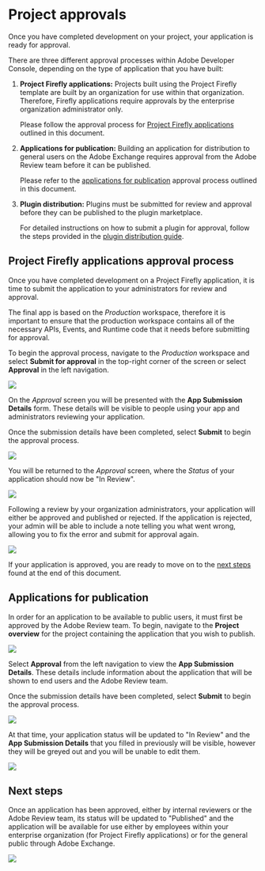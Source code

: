 # Project approvals

Once you have completed development on your project, your application is ready for approval. 

There are three different approval processes within Adobe Developer Console, depending on the type of application that you have built:

1. **Project Firefly applications:** Projects built using the Project Firefly template are built by an organization for use within that organization. Therefore, Firefly applications require approvals by the enterprise organization administrator only. 
    
    Please follow the approval process for [Project Firefly applications](#project-firefly-applications) outlined in this document.

2. **Applications for publication:** Building an application for distribution to general users on the Adobe Exchange requires approval from the Adobe Review team before it can be published.

    Please refer to the [applications for publication](#applications-for-publication) approval process outlined in this document.

3. **Plugin distribution:** Plugins must be submitted for review and approval before they can be published to the plugin marketplace. 

    For detailed instructions on how to submit a plugin for approval, follow the steps provided in the [plugin distribution guide](plugin-distribution.md).

## Project Firefly applications approval process

Once you have completed development on a Project Firefly application, it is time to submit the application to your administrators for review and approval.

The final app is based on the *Production* workspace, therefore it is important to ensure that the production workspace contains all of the necessary APIs, Events, and Runtime code that it needs before submitting for approval.

To begin the approval process, navigate to the *Production* workspace and select **Submit for approval** in the top-right corner of the screen or select **Approval** in the left navigation.

![](images/approval-production-overview.png)

On the *Approval* screen you will be presented with the **App Submission Details** form. These details will be visible to people using your app and administrators reviewing your application.

Once the submission details have been completed, select **Submit** to begin the approval process.

![](images/approval-app-submission-details.png)

You will be returned to the *Approval* screen, where the *Status* of your application should now be "In Review".

![](images/approval-in-review.png)

Following a review by your organization administrators, your application will either be approved and published or rejected. If the application is rejected, your admin will be able to include a note telling you what went wrong, allowing you to fix the error and submit for approval again.

![](images/approval-app-rejected.png)

If your application is approved, you are ready to move on to the [next steps](#next-steps) found at the end of this document.

## Applications for publication

In order for an application to be available to public users, it must first be approved by the Adobe Review team. To begin, navigate to the **Project overview** for the project containing the application that you wish to publish.

![](images/approval-empty-project.png)

Select **Approval** from the left navigation to view the **App Submission Details**. These details include information about the application that will be shown to end users and the Adobe Review team.

Once the submission details have been completed, select **Submit** to begin the approval process.

![](images/approval-personal-app-submission-details.png)

At that time, your application status will be updated to "In Review" and the **App Submission Details** that you filled in previously will be visible, however they will be greyed out and you will be unable to edit them. 

![](images/approval-personal-app-in-review.png)

## Next steps

Once an application has been approved, either by internal reviewers or the Adobe Review team, its status will be updated to "Published" and the application will be available for use either by employees within your enterprise organization (for Project Firefly applications) or for the general public through Adobe Exchange.

![](images/approval-published.png)